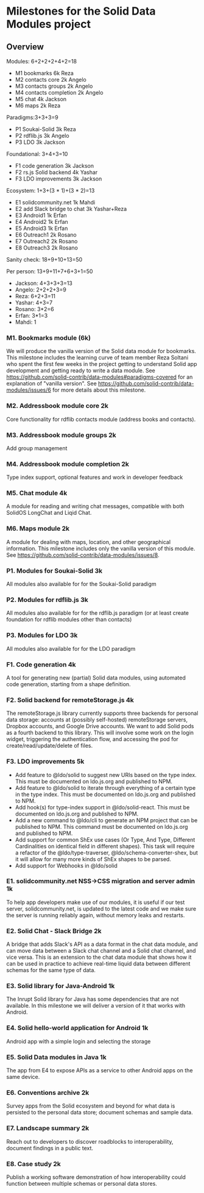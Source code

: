# Milestones for the Solid Data Modules project
## Overview
Modules: 6+2+2+2+4+2=18
* M1 bookmarks 6k Reza
* M2 contacts core 2k Angelo
* M3 contacts groups 2k Angelo
* M4 contacts completion 2k Angelo
* M5 chat 4k Jackson
* M6 maps 2k Reza

Paradigms:3+3+3=9
* P1 Soukai-Solid 3k Reza
* P2 rdflib.js 3k Angelo
* P3 LDO 3k Jackson

Foundational: 3+4+3=10
* F1 code generation 3k Jackson
* F2 rs.js Solid backend 4k Yashar
* F3 LDO improvements 3k Jackson

Ecosystem: 1+3+(3 * 1)+(3 * 2)=13
* E1 solidcommunity.net 1k Mahdi
* E2 add Slack bridge to chat 3k Yashar+Reza
* E3 Android1 1k Erfan
* E4 Android2 1k Erfan
* E5 Android3 1k Erfan
* E6 Outreach1 2k Rosano
* E7 Outreach2 2k Rosano
* E8 Outreach3 2k Rosano

Sanity check: 18+9+10+13=50

Per person: 13+9+11+7+6+3+1=50
* Jackson: 4+3+3+3=13
* Angelo: 2+2+2+3=9
* Reza: 6+2+3=11
* Yashar: 4+3=7
* Rosano: 3*2=6
* Erfan: 3*1=3
* Mahdi: 1
  
### M1. Bookmarks module (6k)
We will produce the vanilla version of the Solid data module for bookmarks.
This milestone includes the learning curve of team member Reza Soltani who spent the first few weeks
in the project getting to understand Solid app development and getting ready to write a data module.
See https://github.com/solid-contrib/data-modules#paradigms-covered for an explanation of "vanilla version".
See https://github.com/solid-contrib/data-modules/issues/6 for more details about this milestone.

### M2. Addressbook module core 2k
Core functionality for rdflib contacts module (address books and contacts).

### M3. Addressbook module groups 2k
Add group management

### M4. Addressbook module completion 2k
Type index support, optional features and work in developer feedback

### M5. Chat module 4k
A module for reading and writing chat messages, compatible with both SolidOS LongChat and Liqid Chat.

### M6. Maps module 2k
A module for dealing with maps, location, and other geographical information. This milestone includes only the vanilla version of this module.
See https://github.com/solid-contrib/data-modules/issues/8.

### P1. Modules for Soukai-Solid 3k
All modules also available for for the Soukai-Solid paradigm

### P2. Modules for rdflib.js 3k
All modules also available for for the rdflib.js paradigm (or at least create foundation for rdflib modules other than contacts)

### P3. Modules for LDO 3k
All modules also available for for the LDO paradigm

### F1. Code generation 4k
A tool for generating new (partial) Solid data modules, using automated code generation, starting from a shape definition.

### F2. Solid backend for remoteStorage.js 4k
The remoteStorage.js library currently supports three backends for personal data storage: accounts at (possibly self-hosted) remoteStorage servers, Dropbox accounts,
and Google Drive accounts. We want to add Solid pods as a fourth backend to this library. This will involve some work on the login widget,
triggering the authentication flow, and accessing the pod for create/read/update/delete of files.

### F3. LDO improvements 5k
- Add feature to @ldo/solid to suggest new URIs based on the type index. This must be documented on ldo.js.org and published to NPM.
- Add feature to @ldo/solid to iterate through everything of a certain type in the type index. This must be documented on ldo.js.org and published to NPM.
- Add hook(s) for type-index support in @ldo/solid-react. This must be documented on ldo.js.org and published to NPM.
- Add a new command to @ldo/cli to generate an NPM project that can be published to NPM. This command must be documented on ldo.js.org and published to NPM.
- Add support for common ShEx use cases (Or Type, And Type, Different Cardinalities on identical field in different shapes). This task will require a refactor of the @ldo/type-traverser, @ldo/schema-converter-shex, but it will allow for many more kinds of ShEx shapes to be parsed.
- Add support for Webhooks in @ldo/solid

### E1. solidcommunity.net NSS->CSS migration and server admin 1k
To help app developers make use of our modules, it is useful if our test server, solidcommunity.net, is updated to the latest code and we make sure
the server is running reliably again, without memory leaks and restarts.

### E2. Solid Chat - Slack Bridge 2k
A bridge that adds Slack's API as a data format in the chat data module, and can move data between a Slack chat channel and a Solid chat channel,
and vice versa. This is an extension to the chat data module that shows how it can be used in practice to achieve real-time liquid data between
different schemas for the same type of data.

### E3. Solid library for Java-Android 1k
The Inrupt Solid library for Java has some dependencies that are not available. In this milestone we will deliver a version of it that works with Android.

### E4. Solid hello-world application for Android 1k
Android app with a simple login and selecting the storage

### E5. Solid Data modules in Java 1k
The app from E4 to expose APIs as a service to other Android apps on the same device.

### E6. Conventions archive 2k
Survey apps from the Solid ecosystem and beyond for what data is persisted to the personal data store; document schemas and sample data.

### E7. Landscape summary 2k
Reach out to developers to discover roadblocks to interoperability, document findings in a public text.

### E8. Case study 2k
Publish a working software demonstration of how interoperability could function between multiple schemas or personal data stores.
